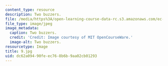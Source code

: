 ```yaml
---
content_type: resource
description: Two buzzers.
file: /media/https%3A/open-learning-course-data-rc.s3.amazonaws.com/ec-s06-practical-electronics-fall-2004/dc62a09490feec768b6b9aa02cb01293_9.jpg
file_type: image/jpeg
image_metadata:
  caption: Two buzzers.
  credit: 'Credit: Image courtesy of MIT OpenCourseWare.'
  image-alt: Two buzzers.
resourcetype: Image
title: 9.jpg
uid: dc62a094-90fe-ec76-8b6b-9aa02cb01293
---
```

